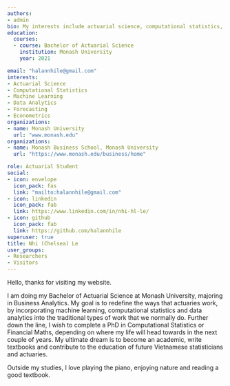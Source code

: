 ```yaml
---
authors:
- admin
bio: My interests include actuarial science, computational statistics, data analytics, machine learning, forecasting and econometrics. 
education:
  courses:
  - course: Bachelor of Actuarial Science
    institution: Monash University
    year: 2021

email: "halannhile@gmail.com"
interests:
- Actuarial Science 
- Computational Statistics 
- Machine Learning
- Data Analytics
- Forecasting 
- Econometrics 
organizations:
- name: Monash University 
  url: "www.monash.edu"
organizations:
- name: Monash Business School, Monash University
  url: "https://www.monash.edu/business/home"

role: Actuarial Student 
social:
- icon: envelope
  icon_pack: fas
  link: "mailto:halannhile@gmail.com"
- icon: linkedin
  icon_pack: fab
  link: https://www.linkedin.com/in/nhi-hl-le/
- icon: github
  icon_pack: fab
  link: https://github.com/halannhile
superuser: true
title: Nhi (Chelsea) Le
user_groups:
- Researchers
- Visitors
---
```


Hello, thanks for visiting my website. 

I am doing my Bachelor of Actuarial Science at Monash University, majoring in Business Analytics. My goal is to redefine the ways that actuaries work, by incorporating machine learning, computational statistics and data analytics into the traditional types of work that we normally do. Further down the line, I wish to complete a PhD in Computational Statistics or Financial Maths, depending on where my life will head towards in the next couple of years. My ultimate dream is to become an academic, write textbooks and contribute to the education of future Vietnamese statisticians and actuaries. 

Outside my studies, I love playing the piano, enjoying nature and reading a good textbook. 
